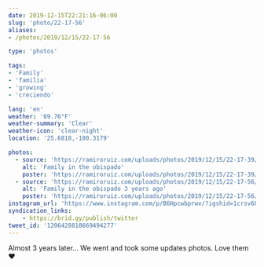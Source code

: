 ```yaml
---
date: 2019-12-15T22:21:16-06:00
slug: 'photo/22-17-56'
aliases:
- /photos/2019/12/15/22-17-56

type: 'photos'

tags:
- 'Family'
- 'familia'
- 'growing'
- 'creciendo'

lang: 'en'
weather: '69.76°F'
weather-summary: 'Clear'
weather-icon: 'clear-night'
location: '25.6818,-100.3179'

photos:
  - source: 'https://ramiroruiz.com/uploads/photos/2019/12/15/22-17-39/family-in-the-obispado.jpg'
    alt: 'Family in the obispado'
    poster: 'https://ramiroruiz.com/uploads/photos/2019/12/15/22-17-39/poster.'
  - source: 'https://ramiroruiz.com/uploads/photos/2019/12/15/22-17-56/family-in-the-obispado-3-years-ago.jpg'
    alt: 'Family in the obispado 3 years ago'
    poster: 'https://ramiroruiz.com/uploads/photos/2019/12/15/22-17-56/poster.'
instagram_url: 'https://www.instagram.com/p/B6Hpcwbprwv/?igshid=1crsv68vfdw9b'
syndication_links:
    - https://brid.gy/publish/twitter
tweet_id: '1206428818669494277'
---
```

Almost 3 years later... We went and took some updates photos. Love them ❤️

   
